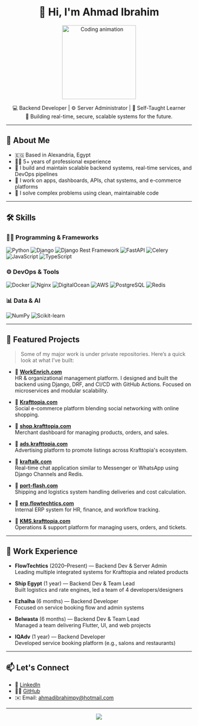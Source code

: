 <h1 align="center">👋 Hi, I'm Ahmad Ibrahim</h1>

<p align="center">
  <img src="https://media.giphy.com/media/qgQUggAC3Pfv687qPC/giphy.gif" width="200" alt="Coding animation">
</p>

<p align="center">
  💻 Backend Developer | ⚙️ Server Administrator | 🧠 Self-Taught Learner <br>
  🚀 Building real-time, secure, scalable systems for the future.
</p>

---

## 🧠 About Me

- 🇪🇬 Based in Alexandria, Egypt  
- 👨‍💻 5+ years of professional experience  
- 🔧 I build and maintain scalable backend systems, real-time services, and DevOps pipelines  
- 📱 I work on apps, dashboards, APIs, chat systems, and e-commerce platforms  
- 🧩 I solve complex problems using clean, maintainable code  

---

## 🛠️ Skills

### 👨‍💻 Programming & Frameworks  
![Python](https://img.shields.io/badge/-Python-3776AB?style=flat&logo=python&logoColor=white)
![Django](https://img.shields.io/badge/-Django-092E20?style=flat&logo=django&logoColor=white)
![Django Rest Framework](https://img.shields.io/badge/-DRF-white?style=flat&logo=django&logoColor=red)
![FastAPI](https://img.shields.io/badge/-FastAPI-009688?style=flat&logo=fastapi&logoColor=white)
![Celery](https://img.shields.io/badge/-Celery-darkgreen?style=flat)
![JavaScript](https://img.shields.io/badge/-JavaScript-F7DF1E?style=flat&logo=javascript&logoColor=black)
![TypeScript](https://img.shields.io/badge/-TypeScript-007ACC?style=flat&logo=typescript&logoColor=white)

### ⚙️ DevOps & Tools  
![Docker](https://img.shields.io/badge/-Docker-2496ED?style=flat&logo=docker&logoColor=white)
![Nginx](https://img.shields.io/badge/-Nginx-009639?style=flat&logo=nginx&logoColor=white)
![DigitalOcean](https://img.shields.io/badge/-DigitalOcean-0080FF?style=flat&logo=digitalocean&logoColor=white)
![AWS](https://img.shields.io/badge/-AWS-232F3E?style=flat&logo=amazon-aws&logoColor=white)
![PostgreSQL](https://img.shields.io/badge/-PostgreSQL-336791?style=flat&logo=postgresql&logoColor=white)
![Redis](https://img.shields.io/badge/-Redis-DC382D?style=flat&logo=redis&logoColor=white)

### 📊 Data & AI  
![NumPy](https://img.shields.io/badge/-NumPy-013243?style=flat&logo=numpy)
![Scikit-learn](https://img.shields.io/badge/-Scikit--learn-F7931E?style=flat&logo=scikit-learn&logoColor=white)

---

## 🧩 Featured Projects

> Some of my major work is under private repositories. Here’s a quick look at what I’ve built:

- 🔹 [**WorkEnrich.com**](https://www.workenrich.com)  
  HR & organizational management platform. I designed and built the backend using Django, DRF, and CI/CD with GitHub Actions. Focused on microservices and modular scalability.

- 🔹 [**Krafttopia.com**](https://krafttopia.com)  
  Social e-commerce platform blending social networking with online shopping.

- 🔹 [**shop.krafttopia.com**](https://shop.krafttopia.com)  
  Merchant dashboard for managing products, orders, and sales.

- 🔹 [**ads.krafttopia.com**](https://ads.krafttopia.com)  
  Advertising platform to promote listings across Krafttopia's ecosystem.

- 🔹 [**kraftalk.com**](https://kraftalk.com)  
  Real-time chat application similar to Messenger or WhatsApp using Django Channels and Redis.

- 🔹 [**port-flash.com**](https://port-flash.com)  
  Shipping and logistics system handling deliveries and cost calculation.

- 🔹 [**erp.flowtechtics.com**](https://erp.flowtechtics.com)  
  Internal ERP system for HR, finance, and workflow tracking.

- 🔹 [**KMS.krafttopia.com**](https://kms.krafttopia.com)  
  Operations & support platform for managing users, orders, and tickets.

---

## 💼 Work Experience

- **FlowTechtics** (2020–Present) — Backend Dev & Server Admin  
  Leading multiple integrated systems for Krafttopia and related products

- **Ship Egypt** (1 year) — Backend Dev & Team Lead  
  Built logistics and rate engines, led a team of 4 developers/designers

- **Ezhalha** (6 months) — Backend Developer  
  Focused on service booking flow and admin systems

- **Belwasta** (6 months) — Backend Dev & Team Lead  
  Managed a team delivering Flutter, UI, and web projects

- **IQAdv** (1 year) — Backend Developer  
  Developed service booking platform (e.g., salons and restaurants)

---

## 📫 Let's Connect

- 💼 [LinkedIn](https://www.linkedin.com/in/ahmadibrahimpy/)
- 🧑‍💻 [GitHub](https://github.com/ahmadibrahimpy)
- ✉️ Email: ahmadibrahimpy@hotmail.com

---

<p align="center">
  <img src="https://capsule-render.vercel.app/api?type=waving&color=gradient&height=100&section=footer"/>
</p>
